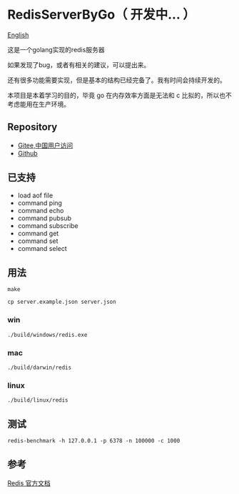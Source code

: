 # RedisServerByGo（ 开发中... ）

[English](/blob/master/readme.md)

这是一个golang实现的redis服务器

如果发现了bug，或者有相关的建议，可以提出来。

还有很多功能需要实现，但是基本的结构已经完备了。我有时间会持续开发的。

本项目是本着学习的目的，毕竟 go 在内存效率方面是无法和 c 比拟的，所以也不考虑能用在生产环境。

## Repository

- [Gitee,中国用户访问](https://gitee.com/waterloocode/redisbygo)
- [Github](https://github.com/ccb1900/redisbygo)

## 已支持

- load aof file
- command ping
- command echo
- command pubsub
- command subscribe
- command get
- command set
- command select

## 用法

```shell
make
```

```shell
cp server.example.json server.json
```

### win

```shell
./build/windows/redis.exe
```

### mac

```shell
./build/darwin/redis
```

### linux

```shell
./build/linux/redis
```

## 测试

```shell
redis-benchmark -h 127.0.0.1 -p 6378 -n 100000 -c 1000
```

## 参考

[Redis 官方文档](https://redis.io/documentation)